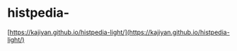 # histpedia-

[https://kajiyan.github.io/histpedia-light/](https://kajiyan.github.io/histpedia-light/)
